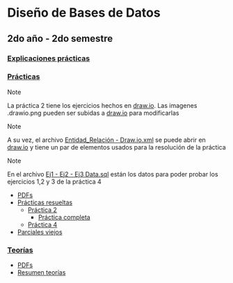 # Diseño de Bases de Datos
## 2do año - 2do semestre
### [Explicaciones prácticas](https://github.com/Pedro0604/2do-LS-LI-API-ATIC/tree/main/2do%20semestre/DBD/Explicaciones%20pr%C3%A1cticas)
### [Prácticas](https://github.com/Pedro0604/2do-LS-LI-API-ATIC/tree/main/2do%20semestre/DBD/Pr%C3%A1cticas)
> [!NOTE]
> La práctica 2 tiene los ejercicios hechos en [draw.io](https://draw.io). Las imagenes .drawio.png pueden ser subidas a [draw.io](https://draw.io) para modificarlas

> [!NOTE]
> A su vez, el archivo [Entidad_Relación - Draw.io.xml](https://github.com/Pedro0604/2do-LS-LI-API-ATIC/blob/main/2do%20semestre/DBD/Pr%C3%A1cticas/Pr%C3%A1cticas%20resueltas/Pr%C3%A1ctica%202/Entidad_Relaci%C3%B3n%20-%20Draw.io.xml) se puede abrir en [draw.io](https://draw.io) y tiene un par de elementos usados para la resolución de la práctica

> [!NOTE]
> En el archivo [Ej1 - Ej2 - Ej3 Data.sql](https://github.com/Pedro0604/2do-LS-LI-API-ATIC/blob/main/2do%20semestre/DBD/Pr%C3%A1cticas/Pr%C3%A1cticas%20resueltas/Pr%C3%A1ctica%204/Ej1%20-%20Ej2%20-%20Ej3%20Data.sql) están los datos para poder probar los ejercicios 1,2 y 3 de la práctica 4

  * [PDFs](https://github.com/Pedro0604/2do-LS-LI-API-ATIC/tree/main/2do%20semestre/DBD/Pr%C3%A1cticas/PDFs)
  * [Prácticas resueltas](https://github.com/Pedro0604/2do-LS-LI-API-ATIC/tree/main/2do%20semestre/DBD/Pr%C3%A1cticas/Pr%C3%A1cticas%20resueltas)
    * [Práctica 2](https://github.com/Pedro0604/2do-LS-LI-API-ATIC/tree/main/2do%20semestre/DBD/Pr%C3%A1cticas/Pr%C3%A1cticas%20resueltas/Pr%C3%A1ctica%202)
      * [Práctica completa](https://github.com/Pedro0604/2do-LS-LI-API-ATIC/blob/main/2do%20semestre/DBD/Pr%C3%A1cticas/Pr%C3%A1cticas%20resueltas/Pr%C3%A1ctica%202/Pr%C3%A1ctica%202%20-%20PDF.pdf)
    * [Práctica 4](https://github.com/Pedro0604/2do-LS-LI-API-ATIC/tree/main/2do%20semestre/DBD/Pr%C3%A1cticas/Pr%C3%A1cticas%20resueltas/Pr%C3%A1ctica%204)
  * [Parciales viejos](https://github.com/Pedro0604/2do-LS-LI-API-ATIC/tree/main/2do%20semestre/DBD/Pr%C3%A1cticas/Parciales%20viejos)
### [Teorías](https://github.com/Pedro0604/2do-LS-LI-API-ATIC/tree/main/2do%20semestre/DBD/Teor%C3%ADas)
  * [PDFs](https://github.com/Pedro0604/2do-LS-LI-API-ATIC/tree/main/2do%20semestre/DBD/Teor%C3%ADas/PDFs)
  * [Resumen teorías](https://github.com/Pedro0604/2do-LS-LI-API-ATIC/blob/main/2do%20semestre/DBD/Teor%C3%ADas/Resumen%20teor%C3%ADas.pdf)
